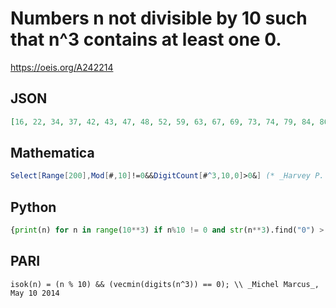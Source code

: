 # Numbers n not divisible by 10 such that n^3 contains at least one 0\.
https://oeis.org/A242214
## JSON
```JSON
[16, 22, 34, 37, 42, 43, 47, 48, 52, 59, 63, 67, 69, 73, 74, 79, 84, 86, 87, 89, 93, 94, 99, 101, 102, 103, 106, 107, 109, 112, 115, 116, 117, 118, 123, 124, 126, 127, 128, 131, 134, 135, 138, 141, 143, 145, 149, 152, 159, 163, 164, 169, 171, 172, 174, 182, 184]
```
## Mathematica
```Mathematica
Select[Range[200],Mod[#,10]!=0&&DigitCount[#^3,10,0]>0&] (* _Harvey P. Dale_, Oct 03 2016 *)
```
## Python
```Python
{print(n) for n in range(10**3) if n%10 != 0 and str(n**3).find("0") > 0}
```
## PARI
```PARI
isok(n) = (n % 10) && (vecmin(digits(n^3)) == 0); \\ _Michel Marcus_, May 10 2014
```

